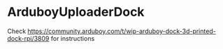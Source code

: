 # ArduboyUploaderDock

Check https://community.arduboy.com/t/wip-arduboy-dock-3d-printed-dock-rpi/3809 for instructions

